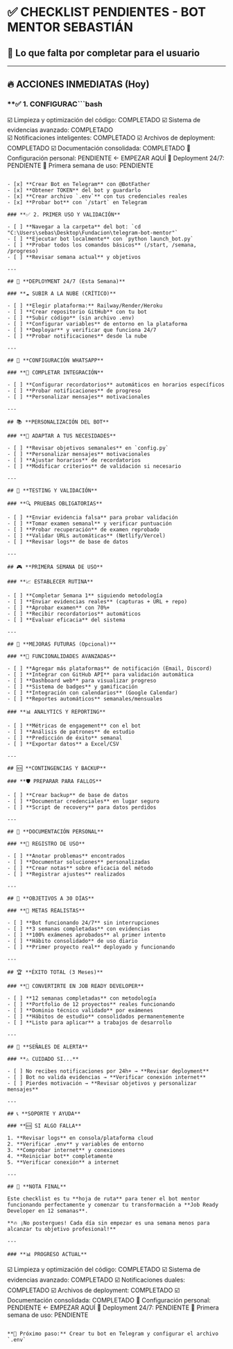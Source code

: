 # ✅ **CHECKLIST PENDIENTES - BOT MENTOR SEBASTIÁN**

## 🎯 **Lo que falta por completar para el usuario**

---

## 🔥 **ACCIONES INMEDIATAS (Hoy)**

### \*\*✅ 1. CONFIGURAC```bash

☑️ Limpieza y optimización del código: COMPLETADO
☑️ Sistema de evidencias avanzado: COMPLETADO  
☑️ Notificaciones inteligentes: COMPLETADO
☑️ Archivos de deployment: COMPLETADO
☑️ Documentación consolidada: COMPLETADO
🔲 Configuración personal: PENDIENTE ← EMPEZAR AQUÍ
🔲 Deployment 24/7: PENDIENTE
🔲 Primera semana de uso: PENDIENTE

```L**

- [x] **Crear Bot en Telegram** con @BotFather
- [x] **Obtener TOKEN** del bot y guardarlo
- [x] **Crear archivo `.env`** con tus credenciales reales
- [x] **Probar bot** con `/start` en Telegram

### **✅ 2. PRIMER USO Y VALIDACIÓN**

- [ ] **Navegar a la carpeta** del bot: `cd "C:\Users\sebas\Desktop\Fundacion\telegram-bot-mentor"`
- [ ] **Ejecutar bot localmente** con `python launch_bot.py`
- [ ] **Probar todos los comandos básicos** (/start, /semana, /progreso)
- [ ] **Revisar semana actual** y objetivos

---

## 🚀 **DEPLOYMENT 24/7 (Esta Semana)**

### **☁️ SUBIR A LA NUBE (CRÍTICO)**

- [ ] **Elegir plataforma:** Railway/Render/Heroku
- [ ] **Crear repositorio GitHub** con tu bot
- [ ] **Subir código** (sin archivo .env)
- [ ] **Configurar variables** de entorno en la plataforma
- [ ] **Deployar** y verificar que funciona 24/7
- [ ] **Probar notificaciones** desde la nube

---

## 📱 **CONFIGURACIÓN WHATSAPP**

### **🔧 COMPLETAR INTEGRACIÓN**

- [ ] **Configurar recordatorios** automáticos en horarios específicos
- [ ] **Probar notificaciones** de progreso
- [ ] **Personalizar mensajes** motivacionales

---

## 📚 **PERSONALIZACIÓN DEL BOT**

### **🎯 ADAPTAR A TUS NECESIDADES**

- [ ] **Revisar objetivos semanales** en `config.py`
- [ ] **Personalizar mensajes** motivacionales
- [ ] **Ajustar horarios** de recordatorios
- [ ] **Modificar criterios** de validación si necesario

---

## 🧪 **TESTING Y VALIDACIÓN**

### **🔍 PRUEBAS OBLIGATORIAS**

- [ ] **Enviar evidencia falsa** para probar validación
- [ ] **Tomar examen semanal** y verificar puntuación
- [ ] **Probar recuperación** de examen reprobado
- [ ] **Validar URLs automáticas** (Netlify/Vercel)
- [ ] **Revisar logs** de base de datos

---

## 🎮 **PRIMERA SEMANA DE USO**

### **📈 ESTABLECER RUTINA**

- [ ] **Completar Semana 1** siguiendo metodología
- [ ] **Enviar evidencias reales** (capturas + URL + repo)
- [ ] **Aprobar examen** con 70%+
- [ ] **Recibir recordatorios** automáticos
- [ ] **Evaluar eficacia** del sistema

---

## 🔄 **MEJORAS FUTURAS (Opcional)**

### **🚀 FUNCIONALIDADES AVANZADAS**

- [ ] **Agregar más plataformas** de notificación (Email, Discord)
- [ ] **Integrar con GitHub API** para validación automática
- [ ] **Dashboard web** para visualizar progreso
- [ ] **Sistema de badges** y gamificación
- [ ] **Integración con calendarios** (Google Calendar)
- [ ] **Reportes automáticos** semanales/mensuales

### **📊 ANALYTICS Y REPORTING**

- [ ] **Métricas de engagement** con el bot
- [ ] **Análisis de patrones** de estudio
- [ ] **Predicción de éxito** semanal
- [ ] **Exportar datos** a Excel/CSV

---

## 🆘 **CONTINGENCIAS Y BACKUP**

### **🛡️ PREPARAR PARA FALLOS**

- [ ] **Crear backup** de base de datos
- [ ] **Documentar credenciales** en lugar seguro
- [ ] **Script de recovery** para datos perdidos

---

## 📝 **DOCUMENTACIÓN PERSONAL**

### **📖 REGISTRO DE USO**

- [ ] **Anotar problemas** encontrados
- [ ] **Documentar soluciones** personalizadas
- [ ] **Crear notas** sobre eficacia del método
- [ ] **Registrar ajustes** realizados

---

## 🎯 **OBJETIVOS A 30 DÍAS**

### **💪 METAS REALISTAS**

- [ ] **Bot funcionando 24/7** sin interrupciones
- [ ] **3 semanas completadas** con evidencias
- [ ] **100% exámenes aprobados** al primer intento
- [ ] **Hábito consolidado** de uso diario
- [ ] **Primer proyecto real** deployado y funcionando

---

## 🏆 **ÉXITO TOTAL (3 Meses)**

### **🚀 CONVERTIRTE EN JOB READY DEVELOPER**

- [ ] **12 semanas completadas** con metodología
- [ ] **Portfolio de 12 proyectos** reales funcionando
- [ ] **Dominio técnico validado** por exámenes
- [ ] **Hábitos de estudio** consolidados permanentemente
- [ ] **Listo para aplicar** a trabajos de desarrollo

---

## 🔴 **SEÑALES DE ALERTA**

### **⚠️ CUIDADO SI...**

- [ ] No recibes notificaciones por 24h+ → **Revisar deployment**
- [ ] Bot no valida evidencias → **Verificar conexión internet**
- [ ] Pierdes motivación → **Revisar objetivos y personalizar mensajes**

---

## 📞 **SOPORTE Y AYUDA**

### **🆘 SI ALGO FALLA**

1. **Revisar logs** en consola/plataforma cloud
2. **Verificar .env** y variables de entorno
3. **Comprobar internet** y conexiones
4. **Reiniciar bot** completamente
5. **Verificar conexión** a internet

---

## 🎉 **NOTA FINAL**

Este checklist es tu **hoja de ruta** para tener el bot mentor funcionando perfectamente y comenzar tu transformación a **Job Ready Developer en 12 semanas**.

**🔥 ¡No postergues! Cada día sin empezar es una semana menos para alcanzar tu objetivo profesional!**

---

### **📊 PROGRESO ACTUAL**

```

☑️ Limpieza y optimización del código: COMPLETADO
☑️ Sistema de evidencias avanzado: COMPLETADO
☑️ Notificaciones duales: COMPLETADO
☑️ Archivos de deployment: COMPLETADO
☑️ Documentación consolidada: COMPLETADO
🔲 Configuración personal: PENDIENTE ← EMPEZAR AQUÍ
🔲 Deployment 24/7: PENDIENTE
🔲 Primera semana de uso: PENDIENTE

```

**🎯 Próximo paso:** Crear tu bot en Telegram y configurar el archivo `.env`
```
